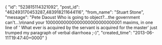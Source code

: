  {
   "id": "523815114321092",
   "post_id": "462493170453287_483918211644116",
   "from_name": "Stuart Stone",
   "message": "Pete Daoust Who is going to object?...the government can't...\n\nand your 10000000000000000000000000001 maxims, in one line of ' What ever is acquired by the servant is acquired for the master' just trumped my paragraph of verbal diarrhoea ;-)",
   "created_time": "2013-06-11T19:47:40+0000"
 }
